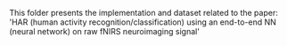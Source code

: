 This folder presents the implementation and dataset related to the paper: 
'HAR (human activity recognition/classification) using an end-to-end NN (neural network) on raw fNIRS neuroimaging signal'
